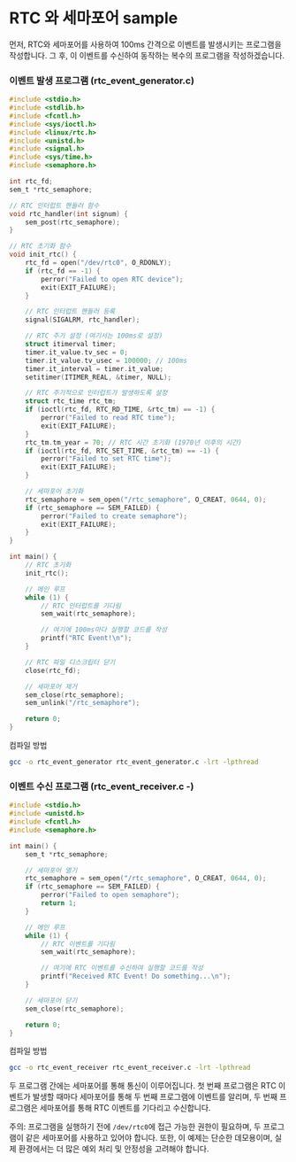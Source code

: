 # RTC 와  세마포어 sample

먼저, RTC와 세마포어를 사용하여 100ms 간격으로 이벤트를 발생시키는 프로그램을 작성합니다. 그 후, 이 이벤트를 수신하여 동작하는 복수의 프로그램을 작성하겠습니다.

### 이벤트 발생 프로그램 (rtc_event_generator.c)

``` c
#include <stdio.h>
#include <stdlib.h>
#include <fcntl.h>
#include <sys/ioctl.h>
#include <linux/rtc.h>
#include <unistd.h>
#include <signal.h>
#include <sys/time.h>
#include <semaphore.h>

int rtc_fd;
sem_t *rtc_semaphore;

// RTC 인터럽트 핸들러 함수
void rtc_handler(int signum) {
    sem_post(rtc_semaphore);
}

// RTC 초기화 함수
void init_rtc() {
    rtc_fd = open("/dev/rtc0", O_RDONLY);
    if (rtc_fd == -1) {
        perror("Failed to open RTC device");
        exit(EXIT_FAILURE);
    }

    // RTC 인터럽트 핸들러 등록
    signal(SIGALRM, rtc_handler);

    // RTC 주기 설정 (여기서는 100ms로 설정)
    struct itimerval timer;
    timer.it_value.tv_sec = 0;
    timer.it_value.tv_usec = 100000; // 100ms
    timer.it_interval = timer.it_value;
    setitimer(ITIMER_REAL, &timer, NULL);

    // RTC 주기적으로 인터럽트가 발생하도록 설정
    struct rtc_time rtc_tm;
    if (ioctl(rtc_fd, RTC_RD_TIME, &rtc_tm) == -1) {
        perror("Failed to read RTC time");
        exit(EXIT_FAILURE);
    }
    rtc_tm.tm_year = 70; // RTC 시간 초기화 (1970년 이후의 시간)
    if (ioctl(rtc_fd, RTC_SET_TIME, &rtc_tm) == -1) {
        perror("Failed to set RTC time");
        exit(EXIT_FAILURE);
    }

    // 세마포어 초기화
    rtc_semaphore = sem_open("/rtc_semaphore", O_CREAT, 0644, 0);
    if (rtc_semaphore == SEM_FAILED) {
        perror("Failed to create semaphore");
        exit(EXIT_FAILURE);
    }
}

int main() {
    // RTC 초기화
    init_rtc();

    // 메인 루프
    while (1) {
        // RTC 인터럽트를 기다림
        sem_wait(rtc_semaphore);

        // 여기에 100ms마다 실행할 코드를 작성
        printf("RTC Event!\n");
    }

    // RTC 파일 디스크립터 닫기
    close(rtc_fd);

    // 세마포어 제거
    sem_close(rtc_semaphore);
    sem_unlink("/rtc_semaphore");

    return 0;
}

```

컴파일 방법

``` bash
gcc -o rtc_event_generator rtc_event_generator.c -lrt -lpthread
```





### 이벤트 수신 프로그램 (rtc_event_receiver.c -)

``` c
#include <stdio.h>
#include <unistd.h>
#include <fcntl.h> 
#include <semaphore.h>

int main() {
    sem_t *rtc_semaphore;

    // 세마포어 열기
    rtc_semaphore = sem_open("/rtc_semaphore", O_CREAT, 0644, 0);
    if (rtc_semaphore == SEM_FAILED) {
        perror("Failed to open semaphore");
        return 1;
    }

    // 메인 루프
    while (1) {
        // RTC 이벤트를 기다림
        sem_wait(rtc_semaphore);

        // 여기에 RTC 이벤트를 수신하여 실행할 코드를 작성
        printf("Received RTC Event! Do something...\n");
    }

    // 세마포어 닫기
    sem_close(rtc_semaphore);

    return 0;
}
```

컴파일 방법

``` bash
gcc -o rtc_event_receiver rtc_event_receiver.c -lrt -lpthread
```



두 프로그램 간에는 세마포어를 통해 통신이 이루어집니다. 첫 번째 프로그램은 RTC 이벤트가 발생할 때마다 세마포어를 통해 두 번째 프로그램에 이벤트를 알리며, 두 번째 프로그램은 세마포어를 통해 RTC 이벤트를 기다리고 수신합니다.

주의: 프로그램을 실행하기 전에 `/dev/rtc0`에 접근 가능한 권한이 필요하며, 두 프로그램이 같은 세마포어를 사용하고 있어야 합니다. 또한, 이 예제는 단순한 데모용이며, 실제 환경에서는 더 많은 예외 처리 및 안정성을 고려해야 합니다.





